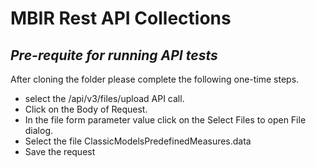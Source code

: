 # MBIR Rest API Collections
## _Pre-requite for running API tests_
After cloning the folder please complete the following one-time steps.
 - select the /api/v3/files/upload API call.
 - Click on the Body of Request.
 - In the file form parameter value click on the Select Files to open File dialog.
 - Select the file ClassicModelsPredefinedMeasures.data 
 - Save the request